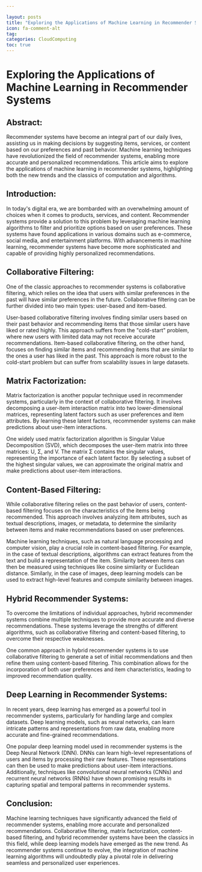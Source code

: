 ```yaml
---

layout: posts
title: "Exploring the Applications of Machine Learning in Recommender Systems"
icon: fa-comment-alt
tag:      
categories: CloudComputing
toc: true
---
```




# Exploring the Applications of Machine Learning in Recommender Systems

## Abstract:
Recommender systems have become an integral part of our daily lives, assisting us in making decisions by suggesting items, services, or content based on our preferences and past behavior. Machine learning techniques have revolutionized the field of recommender systems, enabling more accurate and personalized recommendations. This article aims to explore the applications of machine learning in recommender systems, highlighting both the new trends and the classics of computation and algorithms.

## Introduction:
In today's digital era, we are bombarded with an overwhelming amount of choices when it comes to products, services, and content. Recommender systems provide a solution to this problem by leveraging machine learning algorithms to filter and prioritize options based on user preferences. These systems have found applications in various domains such as e-commerce, social media, and entertainment platforms. With advancements in machine learning, recommender systems have become more sophisticated and capable of providing highly personalized recommendations.

## Collaborative Filtering:
One of the classic approaches to recommender systems is collaborative filtering, which relies on the idea that users with similar preferences in the past will have similar preferences in the future. Collaborative filtering can be further divided into two main types: user-based and item-based.

User-based collaborative filtering involves finding similar users based on their past behavior and recommending items that those similar users have liked or rated highly. This approach suffers from the "cold-start" problem, where new users with limited data may not receive accurate recommendations. Item-based collaborative filtering, on the other hand, focuses on finding similar items and recommending items that are similar to the ones a user has liked in the past. This approach is more robust to the cold-start problem but can suffer from scalability issues in large datasets.

## Matrix Factorization:
Matrix factorization is another popular technique used in recommender systems, particularly in the context of collaborative filtering. It involves decomposing a user-item interaction matrix into two lower-dimensional matrices, representing latent factors such as user preferences and item attributes. By learning these latent factors, recommender systems can make predictions about user-item interactions.

One widely used matrix factorization algorithm is Singular Value Decomposition (SVD), which decomposes the user-item matrix into three matrices: U, Σ, and V. The matrix Σ contains the singular values, representing the importance of each latent factor. By selecting a subset of the highest singular values, we can approximate the original matrix and make predictions about user-item interactions.

## Content-Based Filtering:
While collaborative filtering relies on the past behavior of users, content-based filtering focuses on the characteristics of the items being recommended. This approach involves analyzing item attributes, such as textual descriptions, images, or metadata, to determine the similarity between items and make recommendations based on user preferences.

Machine learning techniques, such as natural language processing and computer vision, play a crucial role in content-based filtering. For example, in the case of textual descriptions, algorithms can extract features from the text and build a representation of the item. Similarity between items can then be measured using techniques like cosine similarity or Euclidean distance. Similarly, in the case of images, deep learning models can be used to extract high-level features and compute similarity between images.

## Hybrid Recommender Systems:
To overcome the limitations of individual approaches, hybrid recommender systems combine multiple techniques to provide more accurate and diverse recommendations. These systems leverage the strengths of different algorithms, such as collaborative filtering and content-based filtering, to overcome their respective weaknesses.

One common approach in hybrid recommender systems is to use collaborative filtering to generate a set of initial recommendations and then refine them using content-based filtering. This combination allows for the incorporation of both user preferences and item characteristics, leading to improved recommendation quality.

## Deep Learning in Recommender Systems:
In recent years, deep learning has emerged as a powerful tool in recommender systems, particularly for handling large and complex datasets. Deep learning models, such as neural networks, can learn intricate patterns and representations from raw data, enabling more accurate and fine-grained recommendations.

One popular deep learning model used in recommender systems is the Deep Neural Network (DNN). DNNs can learn high-level representations of users and items by processing their raw features. These representations can then be used to make predictions about user-item interactions. Additionally, techniques like convolutional neural networks (CNNs) and recurrent neural networks (RNNs) have shown promising results in capturing spatial and temporal patterns in recommender systems.

## Conclusion:
Machine learning techniques have significantly advanced the field of recommender systems, enabling more accurate and personalized recommendations. Collaborative filtering, matrix factorization, content-based filtering, and hybrid recommender systems have been the classics in this field, while deep learning models have emerged as the new trend. As recommender systems continue to evolve, the integration of machine learning algorithms will undoubtedly play a pivotal role in delivering seamless and personalized user experiences.